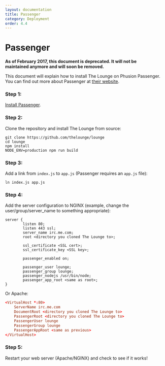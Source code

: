 ```yaml
---
layout: documentation
title: Passenger
category: Deployment
order: 4.4
---
```


# Passenger

<div class="alert alert-danger" role="alert">
  <strong>As of February 2017, this document is deprecated. It will not be maintained anymore and will soon be removed.</strong>
</div>

This document will explain how to install The Lounge on Phusion Passenger. You can find out more about Passenger at [their website](https://www.phusionpassenger.com/).

### Step 1:

[Install Passenger](https://www.phusionpassenger.com/download#open_source).

### Step 2:

Clone the repository and install The Lounge from source:

```
git clone https://github.com/thelounge/lounge
cd lounge
npm install
NODE_ENV=production npm run build
```

### Step 3:

Add a link from `index.js` to `app.js` (Passenger requires an `app.js` file):

```
ln index.js app.js
```

### Step 4:

Add the server configuration to NGINX (example, change the user/group/server_name to something appropriate):

```nginx
server {
        listen 80;
        listen 443 ssl;
        server_name irc.me.com;
        root <directory you cloned The Lounge to>;

        ssl_certificate <SSL cert>;
        ssl_certificate_key <SSL key>;

        passenger_enabled on;

        passenger_user lounge;
        passenger_group lounge;
        passenger_nodejs /usr/bin/node;
        passenger_app_root <same as root>;
}
```

Or Apache:

```conf
<VirtualHost *:80>
    ServerName irc.me.com
    DocumentRoot <directory you cloned The Lounge to>
    PassengerRoot <directory you cloned The Lounge to>
    PassengerUser lounge
    PassengerGroup lounge
    PassengerAppRoot <same as previous>
</VirtualHost>
```

### Step 5:

Restart your web server (Apache/NGINX) and check to see if it works!

